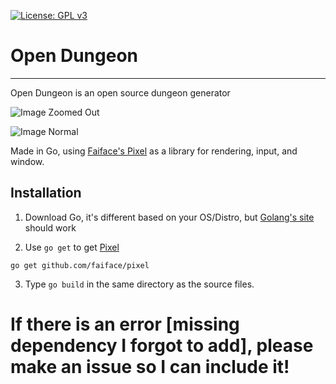 [![License: GPL v3](https://img.shields.io/badge/License-GPL%20v3-blue.svg)](https://www.gnu.org/licenses/gpl-3.0)

# Open Dungeon
------

Open Dungeon is an open source dungeon generator

![Image Zoomed Out](https://i.imgur.com/BQe9rwE.png)

![Image Normal](https://i.imgur.com/ucMb1Eo.png)

Made in Go, using [Faiface's Pixel](https://github.com/faiface/pixel) as a library for rendering, input, and window.

## Installation

1) Download Go, it's different based on your OS/Distro, but [Golang's site](http://golang.org/) should work

2) Use `go get` to get [Pixel](https://github.com/faiface/pixel)

```
go get github.com/faiface/pixel
```

3) Type `go build` in the same directory as the source files. 



# If there is an error [missing dependency I forgot to add], please make an issue so I can include it!

